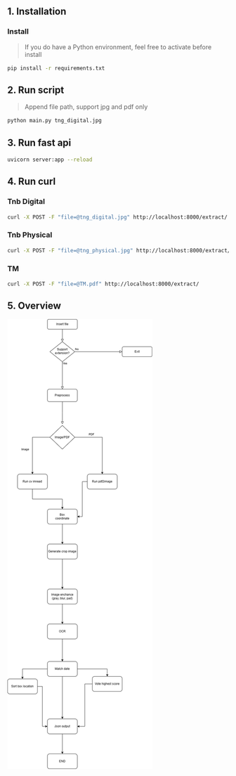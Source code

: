 ## 1. Installation

###  Install 

> If you do have a Python environment, feel free to activate before install

  ```bash
  pip install -r requirements.txt
  ```

## 2. Run script

> Append file path, support jpg and pdf only

  ```bash
  python main.py tng_digital.jpg
  ```


## 3. Run fast api

  ```bash
  uvicorn server:app --reload
  ```

## 4. Run curl

### Tnb Digital

  ```bash
  curl -X POST -F "file=@tng_digital.jpg" http://localhost:8000/extract/
  ```

### Tnb Physical

  ```bash
  curl -X POST -F "file=@tng_physical.jpg" http://localhost:8000/extract/
  ```

### TM

  ```bash
  curl -X POST -F "file=@TM.pdf" http://localhost:8000/extract/
  ```

## 5. Overview

![Flow](FLOW.png)